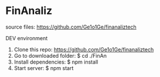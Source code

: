 # FinAnaliz

source files: https://github.com/Ge1o1Ge/finanaliztech

DEV environment
1. Clone this repo: https://github.com/Ge1o1Ge/finanaliztech
2. Go to downloaded folder: $ cd ./FinAn
3. Install dependencies: $ npm install
4. Start server: $ npm start